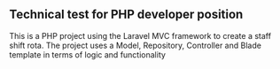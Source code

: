 ## Technical test for PHP developer position

This is a PHP project using the Laravel MVC framework to create a staff shift rota. The project uses a Model, Repository, Controller and Blade template in terms of logic and functionality


